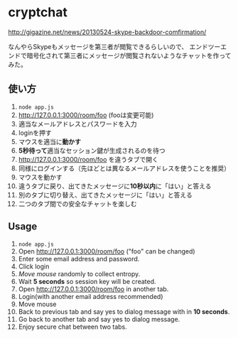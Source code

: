 cryptchat
=========
http://gigazine.net/news/20130524-skype-backdoor-comfirmation/

なんやらSkypeもメッセージを第三者が閲覧できるらしいので、
エンドツーエンドで暗号化されて第三者にメッセージが閲覧されないようなチャットを作ってみた。

使い方
------
1. `node app.js`
2. http://127.0.0.1:3000/room/foo (fooは変更可能)
3. 適当なメールアドレスとパスワードを入力
4. loginを押す
5. マウスを適当に**動かす**
6. **5秒待って**適当なセッション鍵が生成されるのを待つ
7. http://127.0.0.1:3000/room/foo を違うタブで開く
8. 同様にログインする（先ほどとは異なるメールアドレスを使うことを推奨）
9. マウスを動かす
10. 違うタブに戻り、出てきたメッセージに**10秒以内**に「はい」と答える
11. 別のタブに切り替え、出てきたメッセージに「はい」と答える
12. 二つのタブ間での安全なチャットを楽しむ

Usage
-----
1. `node app.js`
2. Open http://127.0.0.1:3000/room/foo ("foo" can be changed)
3. Enter some email address and password.
4. Click login
5. *Move mouse* randomly to collect entropy. 
6. Wait **5 seconds** so session key will be created.
7. Open http://127.0.0.1:3000/room/foo in another tab.
8. Login(with another email address recommended)
9. Move mouse
10. Back to previous tab and say yes to dialog message with in **10 seconds**.
11. Go back to another tab and say yes to dialog message.
12. Enjoy secure chat between two tabs.
